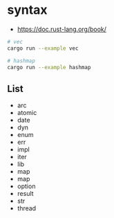 # syntax

- https://doc.rust-lang.org/book/

```sh
# vec
cargo run --example vec

# hashmap
cargo run --example hashmap
```

## List

- arc
- atomic
- date
- dyn
- enum
- err
- impl
- iter
- lib
- map
- map
- option
- result
- str
- thread